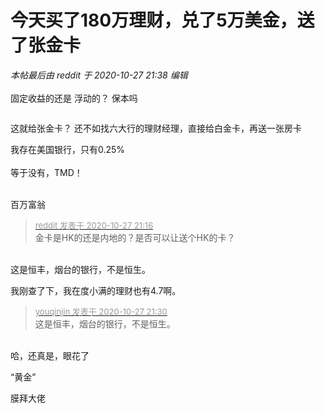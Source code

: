 # 今天买了180万理财，兑了5万美金，送了张金卡


<i class="pstatus"> 本帖最后由 reddit 于 2020-10-27 21:38 编辑 </i><br />
<br />
固定收益的还是 浮动的？ 保本吗

<img src="static/image/smiley/yct/007.gif" smilieid="46" border="0" alt="" /> 

这就给张金卡？ 还不如找六大行的理财经理，直接给白金卡，再送一张房卡

我存在美国银行，只有0.25%<br />
<br />
等于没有，TMD！<br />
<br />
<img src="static/image/smiley/default/sad.gif" smilieid="2" border="0" alt="" /><img src="static/image/smiley/default/sad.gif" smilieid="2" border="0" alt="" /><img src="static/image/smiley/default/sad.gif" smilieid="2" border="0" alt="" />

百万富翁

<div class="quote"><blockquote><font size="2"><a href="https://www.hostloc.com/forum.php?mod=redirect&amp;goto=findpost&amp;pid=9361291&amp;ptid=759136" target="_blank"><font color="#999999">reddit 发表于 2020-10-27 21:16</font></a></font><br />
金卡是HK的还是内地的？是否可以让送个HK的卡？</blockquote></div><br />
这是恒丰，烟台的银行，不是恒生。

我刚查了下，我在度小满的理财也有4.7啊。<img src="static/image/smiley/default/tongue.gif" smilieid="7" border="0" alt="" /><img id="aimg_zWF6s" onclick="zoom(this, this.src, 0, 0, 0)" class="zoom" src="https://cdn.jsdelivr.net/gh/hishis/forum-master/public/images/patch.gif" onmouseover="img_onmouseoverfunc(this)" onload="thumbImg(this)" border="0" alt="" />

<div class="quote"><blockquote><font size="2"><a href="https://www.hostloc.com/forum.php?mod=redirect&amp;goto=findpost&amp;pid=9361364&amp;ptid=759136" target="_blank"><font color="#999999">youqinjin 发表于 2020-10-27 21:30</font></a></font><br />
这是恒丰，烟台的银行，不是恒生。</blockquote></div><br />
哈，还真是，眼花了 <img src="static/image/smiley/default/tongue.gif" smilieid="7" border="0" alt="" /><img src="static/image/smiley/default/tongue.gif" smilieid="7" border="0" alt="" /><img src="static/image/smiley/default/tongue.gif" smilieid="7" border="0" alt="" />

“黄金”

膜拜大佬<img src="static/image/smiley/default/lol.gif" smilieid="12" border="0" alt="" />
